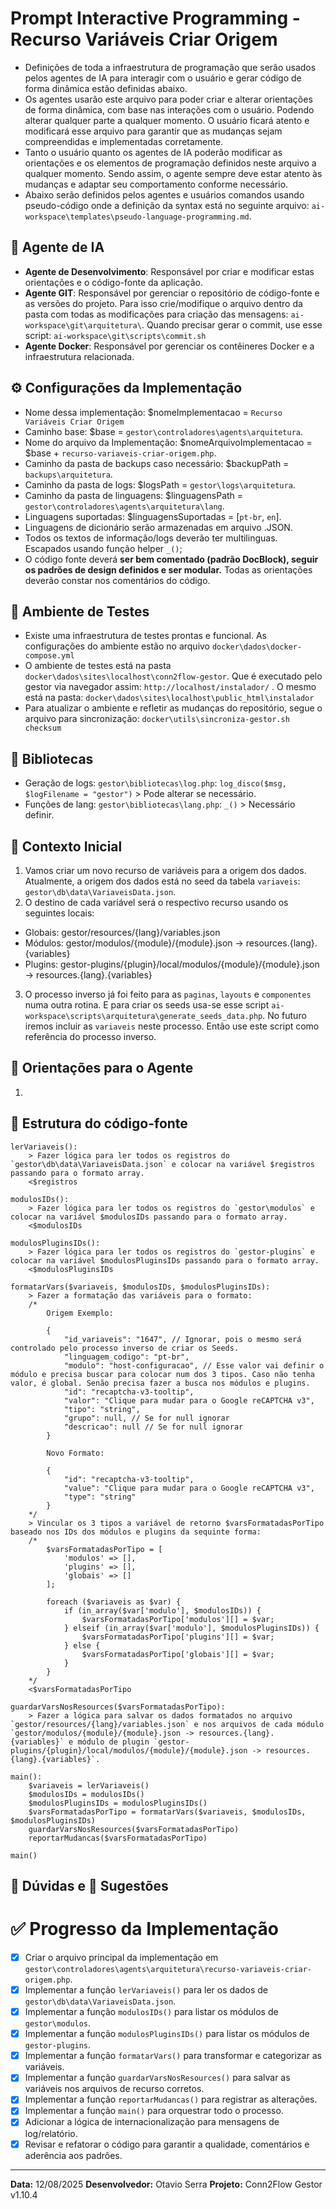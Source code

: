 # Prompt Interactive Programming - Recurso Variáveis Criar Origem

- Definições de toda a infraestrutura de programação que serão usados pelos agentes de IA para interagir com o usuário e gerar código de forma dinâmica estão definidas abaixo.
- Os agentes usarão este arquivo para poder criar e alterar orientações de forma dinâmica, com base nas interações com o usuário. Podendo alterar qualquer parte a qualquer momento. O usuário ficará atento e modificará esse arquivo para garantir que as mudanças sejam compreendidas e implementadas corretamente.
- Tanto o usuário quanto os agentes de IA poderão modificar as orientações e os elementos de programação definidos neste arquivo a qualquer momento. Sendo assim, o agente sempre deve estar atento às mudanças e adaptar seu comportamento conforme necessário.
- Abaixo serão definidos pelos agentes e usuários comandos usando pseudo-código onde a definição da syntax está no seguinte arquivo: `ai-workspace\templates\pseudo-language-programming.md`.

## 🤖 Agente de IA
- **Agente de Desenvolvimento**: Responsável por criar e modificar estas orientações e o código-fonte da aplicação.
- **Agente GIT**: Responsável por gerenciar o repositório de código-fonte e as versões do projeto. Para isso crie/modifique o arquivo dentro da pasta com todas as modificações para criação das mensagens: `ai-workspace\git\arquitetura\`. Quando precisar gerar o commit, use esse script: `ai-workspace\git\scripts\commit.sh`
- **Agente Docker**: Responsável por gerenciar os contêineres Docker e a infraestrutura relacionada.

## ⚙️ Configurações da Implementação
- Nome dessa implementação: $nomeImplementacao = `Recurso Variáveis Criar Origem`
- Caminho base: $base = `gestor\controladores\agents\arquitetura`.
- Nome do arquivo da Implementação: $nomeArquivoImplementacao = $base + `recurso-variaveis-criar-origem.php`.
- Caminho da pasta de backups caso necessário: $backupPath = `backups\arquitetura`.
- Caminho da pasta de logs: $logsPath = `gestor\logs\arquitetura`.
- Caminho da pasta de linguagens: $linguagensPath = `gestor\controladores\agents\arquitetura\lang`.
- Linguagens suportadas: $linguagensSuportadas = [`pt-br`, `en`].
- Linguagens de dicionário serão armazenadas em arquivo .JSON.
- Todos os textos de informação/logs deverão ter multilinguas. Escapados usando função helper `_()`;
- O código fonte deverá **ser bem comentado (padrão DocBlock), seguir os padrões de design definidos e ser modular.** Todas as orientações deverão constar nos comentários do código.

## 🧪 Ambiente de Testes
- Existe uma infraestrutura de testes prontas e funcional. As configurações do ambiente estão no arquivo `docker\dados\docker-compose.yml`
- O ambiente de testes está na pasta `docker\dados\sites\localhost\conn2flow-gestor`. Que é executado pelo gestor via navegador assim: `http://localhost/instalador/` . O mesmo está na pasta: `docker\dados\sites\localhost\public_html\instalador`
- Para atualizar o ambiente e refletir as mudanças do repositório, segue o arquivo para sincronização: `docker\utils\sincroniza-gestor.sh checksum`

## 📖 Bibliotecas
- Geração de logs: `gestor\bibliotecas\log.php`: `log_disco($msg, $logFilename = "gestor")` > Pode alterar se necessário.
- Funções de lang: `gestor\bibliotecas\lang.php`: `_()` > Necessário definir.

## 🎯 Contexto Inicial
1. Vamos criar um novo recurso de variáveis para a origem dos dados. Atualmente, a origem dos dados está no seed da tabela `variaveis`: `gestor\db\data\VariaveisData.json`.
2. O destino de cada variável será o respectivo recurso usando os seguintes locais:
- Globais: gestor/resources/{lang}/variables.json
- Módulos: gestor/modulos/{module}/{module}.json -> resources.{lang}.{variables}
- Plugins: gestor-plugins/{plugin}/local/modulos/{module}/{module}.json -> resources.{lang}.{variables}
3. O processo inverso já foi feito para as `paginas`, `layouts` e `componentes` numa outra rotina. E para criar os seeds usa-se esse script `ai-workspace\scripts\arquitetura\generate_seeds_data.php`. No futuro iremos incluir as `variaveis` neste processo. Então use este script como referência do processo inverso.

## 📝 Orientações para o Agente
1. 

## 🧭 Estrutura do código-fonte
```
lerVariaveis():
    > Fazer lógica para ler todos os registros do `gestor\db\data\VariaveisData.json` e colocar na variável $registros passando para o formato array.
    <$registros

modulosIDs():
    > Fazer lógica para ler todos os registros do `gestor\modulos` e colocar na variável $modulosIDs passando para o formato array.
    <$modulosIDs

modulosPluginsIDs():
    > Fazer lógica para ler todos os registros do `gestor-plugins` e colocar na variável $modulosPluginsIDs passando para o formato array.
    <$modulosPluginsIDs

formatarVars($variaveis, $modulosIDs, $modulosPluginsIDs):
    > Fazer a formatação das variáveis para o formato:
    /*
        Origem Exemplo: 

        {
            "id_variaveis": "1647", // Ignorar, pois o mesmo será controlado pelo processo inverso de criar os Seeds.
            "linguagem_codigo": "pt-br",
            "modulo": "host-configuracao", // Esse valor vai definir o módulo e precisa buscar para colocar num dos 3 tipos. Caso não tenha valor, é global. Senão precisa fazer a busca nos módulos e plugins.
            "id": "recaptcha-v3-tooltip",
            "valor": "Clique para mudar para o Google reCAPTCHA v3",
            "tipo": "string",
            "grupo": null, // Se for null ignorar
            "descricao": null // Se for null ignorar
        }

        Novo Formato:

        {
            "id": "recaptcha-v3-tooltip",
            "value": "Clique para mudar para o Google reCAPTCHA v3",
            "type": "string"
        }
    */
    > Vincular os 3 tipos a variável de retorno $varsFormatadasPorTipo baseado nos IDs dos módulos e plugins da sequinte forma:
    /*
        $varsFormatadasPorTipo = [
            'modulos' => [],
            'plugins' => [],
            'globais' => []
        ];

        foreach ($variaveis as $var) {
            if (in_array($var['modulo'], $modulosIDs)) {
                $varsFormatadasPorTipo['modulos'][] = $var;
            } elseif (in_array($var['modulo'], $modulosPluginsIDs)) {
                $varsFormatadasPorTipo['plugins'][] = $var;
            } else {
                $varsFormatadasPorTipo['globais'][] = $var;
            }
        }
    */
    <$varsFormatadasPorTipo

guardarVarsNosResources($varsFormatadasPorTipo):
    > Fazer a lógica para salvar os dados formatados no arquivo `gestor/resources/{lang}/variables.json` e nos arquivos de cada módulo `gestor/modulos/{module}/{module}.json -> resources.{lang}.{variables}` e módulo de plugin `gestor-plugins/{plugin}/local/modulos/{module}/{module}.json -> resources.{lang}.{variables}`.

main():
    $variaveis = lerVariaveis()
    $modulosIDs = modulosIDs()
    $modulosPluginsIDs = modulosPluginsIDs()
    $varsFormatadasPorTipo = formatarVars($variaveis, $modulosIDs, $modulosPluginsIDs)
    guardarVarsNosResources($varsFormatadasPorTipo)
    reportarMudancas($varsFormatadasPorTipo)

main()
```

## 🤔 Dúvidas e 📝 Sugestões

# ✅ Progresso da Implementação
- [x] Criar o arquivo principal da implementação em `gestor\controladores\agents\arquitetura\recurso-variaveis-criar-origem.php`.
- [x] Implementar a função `lerVariaveis()` para ler os dados de `gestor\db\data\VariaveisData.json`.
- [x] Implementar a função `modulosIDs()` para listar os módulos de `gestor\modulos`.
- [x] Implementar a função `modulosPluginsIDs()` para listar os módulos de `gestor-plugins`.
- [x] Implementar a função `formatarVars()` para transformar e categorizar as variáveis.
- [x] Implementar a função `guardarVarsNosResources()` para salvar as variáveis nos arquivos de recurso corretos.
- [x] Implementar a função `reportarMudancas()` para registrar as alterações.
- [x] Implementar a função `main()` para orquestrar todo o processo.
- [x] Adicionar a lógica de internacionalização para mensagens de log/relatório.
- [x] Revisar e refatorar o código para garantir a qualidade, comentários e aderência aos padrões.

---
**Data:** 12/08/2025
**Desenvolvedor:** Otavio Serra
**Projeto:** Conn2Flow Gestor v1.10.4